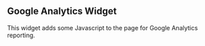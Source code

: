 ## Google Analytics Widget

This widget adds some Javascript to the page for Google Analytics reporting.

